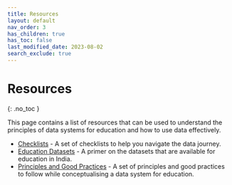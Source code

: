 ```yaml
---
title: Resources
layout: default
nav_order: 3
has_children: true
has_toc: false
last_modified_date: 2023-08-02
search_exclude: true
---
```


# Resources
{: .no_toc }

This page contains a list of resources that can be used to understand the principles of data systems for education and how to use data effectively.

- [Checklists](./checklists/) - A set of checklists to help you navigate the data journey.
- [Education Datasets](./datasets) - A primer on the datasets that are available for education in India.
- [Principles and Good Practices](./principles) - A set of principles and good practices to follow while conceptualising a data system for education.